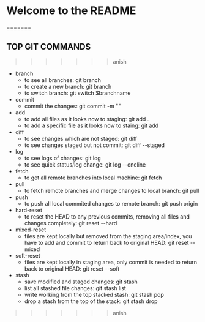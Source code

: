 # Welcome to the README

=======
## TOP GIT COMMANDS
>>>>>>> anish
- branch
	- to see all branches: git branch
	- to create a new branch: git branch <branchname>
	- to switch branch: git switch $branchname
- commit
	- commit the changes: git commit -m "<commit message>"
- add
	- to add all files as it looks now to staging: git add .
	- to add a specific file as it looks now to staing: git add <filename>
- diff
	- to see changes which are not staged: git diff
	- to see changes staged but not commit: git diff --staged
- log
	- to see logs of changes: git log <branchname>
	- to see quick status/log change: git log --oneline
- fetch
	- to get all remote branches into local machine: git fetch
- pull
	- to fetch remote branches and merge changes to local branch: git pull
- push
	- to push all local commited changes to remote branch: git push origin <branchname>
- hard-reset
	- to reset the HEAD to any previous commits, removing all files and changes completely: git reset --hard <commitId>
- mixed-reset 
	- files are kept locally but removed from the staging area/index, you have to add and commit to return back to original HEAD: git reset --mixed <commitId>
- soft-reset
	- files are kept locally in staging area, only commit is needed to return back to original HEAD: git reset --soft <commitId>
- stash
	- save modified and staged changes: git stash
	- list all stashed file changes: git stash list
	- write working from the top stacked stash: git stash pop
	- drop a stash from the top of the stack: git stash drop
>>>>>>> anish
